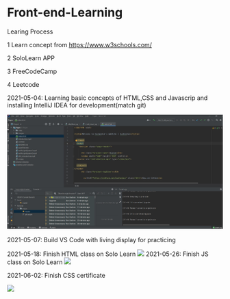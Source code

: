 # Front-end-Learning

Learing Process

1 Learn concept from https://www.w3schools.com/

2 SoloLearn APP

3 FreeCodeCamp

4 Leetcode

2021-05-04: Learning basic concepts of HTML,CSS and Javascrip and installing IntelliJ IDEA for development(match git)

![](https://github.com/XuchenSun/Front-end-Learning/blob/main/Daily_Work_Log/Screenshot%202021-05-04%20021225.jpg)

2021-05-07: Build VS Code with living display for practicing

2021-05-18: Finish HTML class on Solo Learn
![](https://www.sololearn.com/Certificate/1014-21278848/jpg/)
2021-05-26: Finish JS class on Solo Learn
![](https://www.sololearn.com/certificates/course/en/21278848/1024/landscape/png)

2021-06-02: Finish CSS certificate

![](https://www.sololearn.com/certificates/course/en/21278848/1024/landscape/png)

